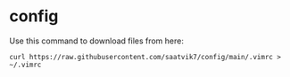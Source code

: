# config

Use this command to download files from here:


`curl https://raw.githubusercontent.com/saatvik7/config/main/.vimrc > ~/.vimrc`
